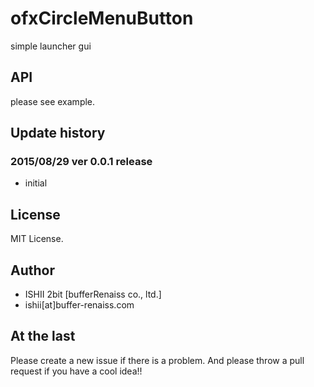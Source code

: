 # ofxCircleMenuButton

simple launcher gui

## API

please see example.

## Update history

### 2015/08/29 ver 0.0.1 release

* initial

## License

MIT License.

## Author

* ISHII 2bit [bufferRenaiss co., ltd.]
* ishii[at]buffer-renaiss.com

## At the last

Please create a new issue if there is a problem.
And please throw a pull request if you have a cool idea!!
